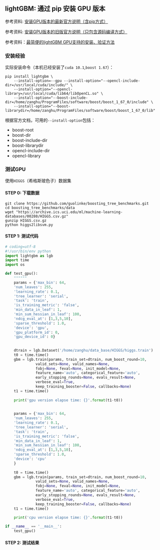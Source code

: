 ## lightGBM: 通过 pip 安装 GPU 版本

参考资料: [安装GPU版本的最新官方说明（含pip方式）](https://github.com/Microsoft/LightGBM/tree/master/python-package#build-gpu-version)


参考资料: [安装GPU版本的旧版官方说明（只包含源码编译方式）](https://lightgbm.readthedocs.io/en/latest/GPU-Tutorial.html#lightgbm-gpu-tutorial)

参考资料：[最简便的lightGBM GPU支持的安装、验证方法](https://blog.csdn.net/lccever/article/details/80535058)

### 安装经验

实际安装命令（本机已经安装了`cuda 10.1`,`boost 1.67`）：

```shell
pip install lightgbm \
    --install-option=--gpu --install-option="--opencl-include-dir=/usr/local/cuda/include/" \
    --install-option="--opencl-library=/usr/local/cuda/lib64/libOpenCL.so" \
    --install-option="--boost-include-dir=/home/zanghu/ProgramFiles/software/boost/boost_1_67_0/include" \
    --install-option="--boost-librarydir=/home/zanghu/ProgramFiles/software/boost/boost_1_67_0/lib"
```

根据官方文档，可用的`--install-option`包括：

* boost-root
* boost-dir
* boost-include-dir
* boost-librarydir
* opencl-include-dir
* opencl-library

### 测试GPU

使用`HIGGS`（希格斯玻色子）数据集

#### STEP 0: 下载数据

```
git clone https://github.com/guolinke/boosting_tree_benchmarks.git
cd boosting_tree_benchmarks/data
wget "https://archive.ics.uci.edu/ml/machine-learning-databases/00280/HIGGS.csv.gz"
gunzip HIGGS.csv.gz
python higgs2libsvm.py
```

#### STEP 1: 测试代码

```python
# coding=utf-8
#!/usr/bin/env python
import lightgbm as lgb
import time
import os

def test_gpu():
    """"""
    params = {'max_bin': 64,
    'num_leaves': 255,
    'learning_rate': 0.1,
    'tree_learner': 'serial',
    'task': 'train',
    'is_training_metric': 'false',
    'min_data_in_leaf': 1,
    'min_sum_hessian_in_leaf': 100,
    'ndcg_eval_at': [1,3,5,10],
    'sparse_threshold': 1.0,
    'device': 'gpu',
    'gpu_platform_id': 0,
    'gpu_device_id': 0}
     
     
    dtrain = lgb.Dataset('/home/zanghu/data_base/HIGGS/higgs.train')
    t0 = time.time()
    gbm = lgb.train(params, train_set=dtrain, num_boost_round=10,
              valid_sets=None, valid_names=None,
              fobj=None, feval=None, init_model=None,
              feature_name='auto', categorical_feature='auto',
              early_stopping_rounds=None, evals_result=None,
              verbose_eval=True,
              keep_training_booster=False, callbacks=None)
    t1 = time.time()
     
    print('gpu version elapse time: {}'.format(t1-t0))
     
     
    params = {'max_bin': 64,
    'num_leaves': 255,
    'learning_rate': 0.1,
    'tree_learner': 'serial',
    'task': 'train',
    'is_training_metric': 'false',
    'min_data_in_leaf': 1,
    'min_sum_hessian_in_leaf': 100,
    'ndcg_eval_at': [1,3,5,10],
    'sparse_threshold': 1.0,
    'device': 'cpu'
    }
     
    t0 = time.time()
    gbm = lgb.train(params, train_set=dtrain, num_boost_round=10,
              valid_sets=None, valid_names=None,
              fobj=None, feval=None, init_model=None,
              feature_name='auto', categorical_feature='auto',
              early_stopping_rounds=None, evals_result=None,
              verbose_eval=True,
              keep_training_booster=False, callbacks=None)
    t1 = time.time()
     
    print('cpu version elapse time: {}'.format(t1-t0))

if __name__ == '__main__':
    test_gpu()
```

#### STEP 2: 测试结果


